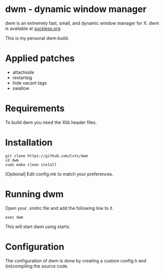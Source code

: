# dwm - dynamic window manager

dwm is an extremely fast, small, and dynamic window manager for X.
dwm is available at [suckless.org](https://suckless.org).

This is my personal dwm build.

# Applied patches
+ attachside
+ restartsig
+ hide vacant tags
+ swallow

# Requirements

To build dwm you need the Xlib header files.

# Installation

	git clone https://github.com/Cvtx/dwm
	cd dwm    
    sudo make clean install

\[Optional\] Edit config.mk to match your preferences.

# Running dwm

Open your .xinitrc file and add the following line to it.	

    exec dwm	

This will start dwm using startx.

# Configuration
The configuration of dwm is done by creating a custom config.h
and (re)compiling the source code.